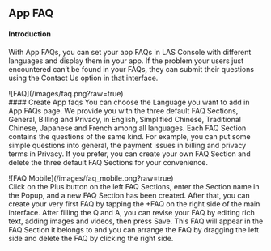 ## App FAQ
#### Introduction
With App FAQs, you can set your app FAQs in LAS Console with different languages and display them in your app. If the problem your users just encountered can’t be found in your FAQs, they can submit their questions using the Contact Us option in that interface.

<p class="image-wrapper">
	![FAQ](/images/faq.png?raw=true)


<br />
#### Create App faqs
You can choose the Language you want to add in App FAQs page. We provide you with the three default FAQ Sections, General, Billing and Privacy, in English, Simplified Chinese, Traditional Chinese, Japanese and French among all languages. Each FAQ Section contains the questions of the same kind. For example, you can put some simple questions into general, the payment issues in billing and privacy terms in Privacy. If you prefer, you can create your own FAQ Section and delete the three default FAQ Sections for your convenience.

<p class="image-wrapper">
	![FAQ Mobile](/images/faq_mobile.png?raw=true)

<br />
Click on the Plus button on the left FAQ Sections, enter the Section name in the Popup, and a new FAQ Section has been created. After that, you can create your very first FAQ by tapping the +FAQ on the right side of the main interface. After filling the Q and A, you can revise your FAQ by editing rich text, adding images and videos, then press Save. This FAQ will appear in the FAQ Section it belongs to and you can arrange the FAQ by dragging the left side and delete the FAQ by clicking the right side.
<br />
<br />
<br />
<br />
<br />